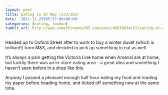 ```yaml
---
layout: post
title: Eating in at M&S (333/365)
date: '2011-11-29T05:57:00+00:00'
categories: [eating, london]
tumblr_url: http://www.somethingnew365.com/post/43670034187/eating-in-at-ms-333365
---
```

Headed up to Oxford Street after to work to buy a winter duvet (which is brilliant!) from M&S, and decided to pick up something to eat as well.

It’s always a pain getting the Victoria Line home when Arsenal are at home, but luckily there was an in-store eating area - a great idea and something I haven’t seen before in a shop like this.

Anyway I passed a pleasant enough half hour eating my food and reading my paper before heading home, and ticked off something new at the same time.
